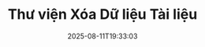 ---
############################# Static ############################
layout: "family"
date:  2025-08-11T19:33:03
draft: false

product: "Redaction"
product_tag: "redaction"

lang: vi

############################# Head ############################
head_title: "Giải pháp Xóa Dữ liệu Tài liệu. Chỉnh sửa hoặc xóa bất kỳ dữ liệu nhạy cảm nào."
head_description: "Xóa, ẩn hoặc che giấu văn bản, hình ảnh, hoặc siêu dữ liệu trong PDF, tài liệu Word, bảng tính Excel, bài thuyết trình PowerPoint, hình ảnh và nhiều hơn nữa. Sử dụng thư viện của chúng tôi trong các ứng dụng .NET, Java, Python hoặc ứng dụng trên đám mây."

############################# Header ############################
title: "Thư viện Xóa Dữ liệu Tài liệu"
description:  |
  Ẩn hoặc xóa thông tin cá nhân từ các loại tệp khác nhau.

  Chỉnh sửa văn bản hoặc hình ảnh để loại bỏ nội dung nhạy cảm.

  Quản lý siêu dữ liệu tệp với các tính năng nâng cao của chúng tôi.

############################# Supported Platforms ###############################
supported_platforms:
  enable: true
  head_title: "Chọn Nền Tảng Của Bạn"
  title: "Tính Độc Lập Nền Tảng"
  description: "Thư viện GroupDocs.Redaction hỗ trợ các hệ điều hành và frameworks sau:"
  details_link_title: "Tìm hiểu thêm"

  items:
    # items loop
    - title: ".NET"
      description: GroupDocs.Redaction .NET 
      color: "blue"
      tag: "net"
      link: "/redaction/net/"
      features_link: "https://docs.groupdocs.com/redaction/net/system-requirements/"
      features:
          # features loop
          - rows: "2"
            content: |
                    .NET Framework 4.6.2 or higher <br> .NET Core 3.1 or higher
      
          # features loop
          - rows: "4"
            content: |
                    Windows <br> Linux <br> Mac OS <br> Microsoft Azure
      
          # features loop
          - rows: "3"
            content: |
                    Microsoft Visual Studio <br> JetBrains Rider <br> Microsoft Visual Code
      
          # features loop
          - rows: "1"
            content: |
                    30+ file formats
      

    # items loop
    - title: "Java"
      description: GroupDocs.Redaction Java
      color: "red"
      tag: "java"
      link: "/redaction/java/"
      features_link: "https://docs.groupdocs.com/redaction/java/system-requirements/"
      features:
          # features loop
          - rows: "2"
            content: |
                    Java 8 or higher <br> Kotlin
      
          # features loop
          - rows: "4"
            content: |
                    Windows <br> Linux <br> Mac OS
      
          # features loop
          - rows: "3"
            content: |
                    IntelliJ IDEA <br> Eclipse <br> NetBeans
      
          # features loop
          - rows: "1"
            content: |
                    30+ file formats

    # items loop
    - title: "Python"
      description: GroupDocs.Redaction Python
      color: "yellow"
      tag: "python-net"
      link: "/redaction/python-net/"
      features_link: "https://docs.groupdocs.com/redaction/python-net/system-requirements/"
      features:
          # features loop
          - rows: "2"
            content: |
                    Python 3.9+ and .Net 6+
      
          # features loop
          - rows: "4"
            content: |
                    Windows <br> Linux <br> Mac OS
      
          # features loop
          - rows: "3"
            content: |
                    IDLE <br> PyCharm <br> Visual Studio Code
      
          # features loop
          - rows: "1"
            content: |
                    30+ file formats

############################# Features ###############################
features:
  enable: true
  title: "GroupDocs.Redaction Tóm Lược"
  description: "Giải pháp quản lý nội dung trong PDF, tài liệu Office, hình ảnh và các tệp kinh doanh khác."

  items:
    # items loop
    - icon: "text"
      title: "Xóa hoặc Chỉnh sửa Văn bản"
      content: "Tìm và xóa văn bản nhạy cảm trong tài liệu của bạn."

    # items loop
    - icon: "image"
      title: "Xóa Hình ảnh"
      content: "Ẩn các khu vực hình ảnh trong tệp của bạn một cách hiệu quả."

    # items loop
    - icon: "template"
      title: "Quản lý Siêu dữ liệu"
      content: "Xóa hoặc thay thế siêu dữ liệu như tác giả trong tài liệu Word hoặc dữ liệu EXIF trong hình ảnh."

    # items loop
    - icon: "pdf"
      title: "Các Tính năng Nâng cao"
      content: "Tìm kiếm dữ liệu để xóa bằng cách sử dụng biểu thức chính quy hoặc tích hợp AI."

############################# Code samples ############################
code_samples:
  enable: true
  title: "Mẫu Mã GroupDocs.Redaction"
  description: "Các trường hợp sử dụng điển hình của các thao tác xóa dữ liệu trong GroupDocs.Redaction."
  items:
    # code sample loop
    - title: "Cách Xóa Văn bản trong Tài liệu PDF"
      content: |
       GroupDocs.Redaction là giải pháp tốt nhất để xóa văn bản trong tài liệu của bạn chỉ với vài bước.
      samples:
        - language: "C#"
          color: "blue"
          content: |
            ```csharp {style=abap}   
            // Gửi đường dẫn tệp cần xóa cho một instance của Redactor
            using (Redactor redactor  = new Redactor("source.pdf"))
            {
                // Cung cấp các tùy chọn xóa
                var redaction = new ExactPhraseRedaction("Sensitive data", new ReplacementOptions("[hidden]"));

                // Xóa và lưu kết quả
                redactor.Apply(redaction);

                var outputFile = redactor.Save();
            }   
            ```
        - language: "Java"
          color: "red"
          content: |
            ```java {style=abap}   
            // Gửi đường dẫn tệp cần xóa cho một instance của Redactor
            final Redactor redactor  = new Redactor("source.pdf");

            try 
            {
                // Cung cấp các tùy chọn xóa
                ExactPhraseRedaction redaction = new ExactPhraseRedaction("Sensitive data", new ReplacementOptions("[hidden]"));

                // Xóa và lưu kết quả
                redactor.apply(redaction);
                redactor.save();
            }
            finally { redactor.close(); } 
            ```
        - language: "Python"
          color: "yellow"
          content: |
            ```python {style=abap}
            import groupdocs.redaction as gr
            import groupdocs.redaction.options as gro
            import groupdocs.redaction.redactions as grr

            def run():

                # Gửi đường dẫn tệp cần xóa cho một instance của Redactor
                with gr.Redactor("source.pdf") as redactor:

                    # Cung cấp các tùy chọn xóa
                    repl_opt = grr.ReplacementOptions("[hidden]")
                    ex_red = grr.ExactPhraseRedaction("Sensitive data", repl_opt)

                    # Xóa và lưu kết quả
                    result = redactor.apply(ex_red)
        
                    so = gro.SaveOptions()
                    so.add_suffix = True
                    so.rasterize_to_pdf = False
                    result_path = redactor.save(so)
            ```

############################# Supported Formats ###############################
formats:
  enable: true
  title: "Hỗ Trợ Hơn 30 Định Dạng Tệp"
  description: "GroupDocs.Redaction hỗ trợ các thao tác xóa trên tất cả các định dạng tệp kinh doanh phổ biến."

############################# Metrics ###############################
metrics:
  enable: true
  title: "GroupDocs.Redaction Thành Tựu"
  description: "Khám Phá Các Chỉ Số Chính Nổi Bật Thành Công Của Thư Viện Chúng Tôi"

  items:
    # items loop
    - number: "30+"
      title: "Các Định Dạng Hỗ Trợ"
      content: "GroupDocs.Redaction hỗ trợ các thao tác với hơn 30 định dạng tệp phổ biến."

    # items loop
    - number: "440k"
      title: "Tải Xuống NuGet"
      content: "GroupDocs.Redaction cho .NET đã được tải xuống hơn 440.000 lần từ NuGet."

    # items loop
    - number: "12k"
      title: "Tải Xuống Maven"
      content: "GroupDocs.Redaction có hơn 12.000 lượt tải xuống trên Maven, cung cấp các tính năng xóa dữ liệu mạnh mẽ cho Java."

    # items loop
    - number: "140+"
      title: "Khách Hàng Hài Lòng"
      content: "Cả các doanh nghiệp toàn cầu và các nhà phát triển cá nhân đều tin tưởng vào các sản phẩm của GroupDocs để xây dựng các giải pháp đổi mới."


############################# Customers ###############################
customers:
  enable: true
  title: "Các Khách Hàng Hài Lòng Của Chúng Tôi"
  description: "Các thư viện của GroupDocs được tin dùng bởi những thương hiệu được công nhận và tôn trọng toàn cầu."

  items:
    # items loop
    - title: "BenQ Corporation"
      logo: "benq"
      
    # items loop
    - title: "Nasdaq Stock Market"
      logo: "nasdaq"
      
    # items loop
    - title: "AT&T Inc."
      logo: "att"
      
    # items loop
    - title: "Customer logo AstraZeneca"
      logo: "astrazeneca"
      
    # items loop
    - title: "Central Bank of Argentina"
      logo: "argentinacentralbank"
      
    # items loop
    - title: "Roche Holding AG"
      logo: "roche"
      
    # items loop
    - title: "Capita"
      logo: "capita"
      
    # items loop
    - title: "Axa S.A."
      logo: "axa"
      
    # items loop
    - title: "Instructure Inc."
      logo: "instructure"
      
    # items loop
    - title: "Wipro"
      logo: "wipro"


############################# Actions ###############################
actions:
  enable: true
  title: "Sẵn Sàng Bắt Đầu Chưa?"
  description: "Thử nghiệm các tính năng của GroupDocs.Redaction miễn phí trên nền tảng của bạn."

  items:
    # items loop
    - title: ".NET"
      color: "blue"
      link: "/redaction/net/"

    # items loop
    - title: "Java"
      color: "red"
      link: "/redaction/java/"

    # items loop
    - title: "Node.js"
      color: "yellow"
      link: "/redaction/python-net/"   

############################# FAQ ###############################
faq:
  enable: true
  title: "Câu Hỏi Thường Gặp"
  description: "Các câu trả lời cho những câu hỏi thường gặp nhất."

  items:
    # items loop
    - question: "Thư viện GroupDocs.Redaction có cần bất kỳ phần mềm bên thứ ba nào để thao tác tài liệu không?"
      answer: "GroupDocs.Redaction không yêu cầu phần mềm bên ngoài như Adobe Acrobat, Microsoft Office hoặc các phần mềm khác."

    # items loop
    - question: "Tôi có thể thử thư viện GroupDocs.Redaction trước khi mua không?"
      answer: "Có, bạn có thể thử nghiệm GroupDocs.Redaction mà không cần mua giấy phép. Nó hoạt động ở chế độ thử nghiệm, thêm vào dấu nhắc thử nghiệm và giới hạn đầu ra trên 3 trang đầu tiên. Để kiểm tra mà không bị giới hạn, yêu cầu một giấy phép tạm thời 30 ngày. Để biết thêm chi tiết, [xem](https://purchase.groupdocs.com/temporary-license/)."

    # items loop
    - question: "Các tùy chọn giấy phép nào có sẵn?"
      answer: "Chúng tôi cung cấp một số loại giấy phép dựa trên nhu cầu phát triển và phân phối của bạn. Bao gồm giấy phép dựa trên nhà phát triển, giấy phép theo trang và giấy phép tính phí theo mức độ sử dụng. Tìm hiểu thêm [tại đây](https://purchase.groupdocs.com/pricing/redaction/net/)."

############################# Cloud Links ###############################
cloud_links:
  enable: false
  title: "GroupDocs.Redaction APIs Không Mã"
  description: "Tích hợp việc xóa tài liệu vào bất kỳ ứng dụng nào bằng cách sử dụng API REST dựa trên đám mây của chúng tôi."
  
  items:
    # items loop
    - title: "GroupDocs.Redaction Cloud for cURL"
      content: "Sử dụng lệnh cURL với API đám mây RESTful của chúng tôi để xóa tài liệu trong một loạt các định dạng tệp được hỗ trợ."
      icon: "groupdocs_redaction-for-curl"
      link: "https://products.groupdocs.cloud/redaction/curl"

    # items loop
    - title: "GroupDocs.Redaction Cloud for .NET"
      content: "Trích xuất hình ảnh, văn bản và siêu dữ liệu hoặc xóa tài liệu bằng cách sử dụng các mẫu trong các ứng dụng .NET của Microsoft."
      icon: "groupdocs_redaction-for-net"
      link: "https://products.groupdocs.cloud/redaction/net"

    # items loop
    - title: "GroupDocs.Redaction Cloud for Java"
      content: "SDK Java để xóa tài liệu và trích xuất dữ liệu trong các ứng dụng dựa trên Java của bạn."
      icon: "groupdocs_redaction-for-java"
      link: "https://products.groupdocs.cloud/redaction/java"

############################# App links ###############################
app_links:
  enable: true
  title: "GroupDocs.Redaction Ứng Dụng Không Mã"
  description: "Một ứng dụng web cho phép bạn xóa hơn 30 định dạng tệp phổ biến ngay trong trình duyệt của bạn."

  items:
    # items loop
    - title: "GroupDocs.Redaction Total"
      content: "Công cụ trực tuyến miễn phí để xóa Word, Excel, PowerPoint, PDF và hơn 30 loại tệp khác."
      icon: "groupdocs_redaction-app"
      link: "https://products.groupdocs.app/redaction/total"

    # items loop
    - title: "GroupDocs.Redaction DOCX"
      content: "Xóa tài liệu Word trong trình duyệt của bạn và trích xuất hình ảnh, văn bản hoặc siêu dữ liệu."
      icon: "groupdocs_words-app"
      link: "https://products.groupdocs.app/redaction/docx"

    # items loop
    - title: "GroupDocs.Redaction PDF"
      content: "Công cụ xóa PDF miễn phí hoạt động trên bất kỳ thiết bị hoặc nền tảng nào mà không có giới hạn."
      icon: "groupdocs_pdf-app"
      link: "https://products.groupdocs.app/redaction/pdf"


      


---